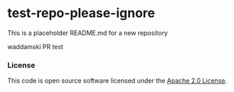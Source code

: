 
# test-repo-please-ignore

This is a placeholder README.md for a new repository

waddamski PR test

### License

This code is open source software licensed under the [Apache 2.0 License]("http://www.apache.org/licenses/LICENSE-2.0.html").
